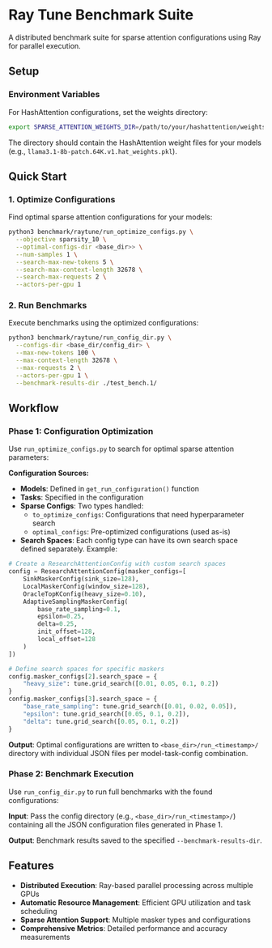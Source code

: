 # Ray Tune Benchmark Suite

A distributed benchmark suite for sparse attention configurations using Ray for parallel execution.

## Setup

### Environment Variables

For HashAttention configurations, set the weights directory:

```bash
export SPARSE_ATTENTION_WEIGHTS_DIR=/path/to/your/hashattention/weights
```

The directory should contain the HashAttention weight files for your models (e.g., `llama3.1-8b-patch.64K.v1.hat_weights.pkl`).

## Quick Start

### 1. Optimize Configurations
Find optimal sparse attention configurations for your models:

```bash
python3 benchmark/raytune/run_optimize_configs.py \
  --objective sparsity_10 \
  --optimal-configs-dir <base_dir>> \
  --num-samples 1 \
  --search-max-new-tokens 5 \
  --search-max-context-length 32678 \
  --search-max-requests 2 \
  --actors-per-gpu 1
```

### 2. Run Benchmarks
Execute benchmarks using the optimized configurations:

```bash
python3 benchmark/raytune/run_config_dir.py \
  --configs-dir <base_dir/config_dir> \
  --max-new-tokens 100 \
  --max-context-length 32678 \
  --max-requests 2 \
  --actors-per-gpu 1 \
  --benchmark-results-dir ./test_bench.1/
```

## Workflow

### Phase 1: Configuration Optimization
Use `run_optimize_configs.py` to search for optimal sparse attention parameters:

**Configuration Sources:**
- **Models**: Defined in `get_run_configuration()` function
- **Tasks**: Specified in the configuration
- **Sparse Configs**: Two types handled:
  - `to_optimize_configs`: Configurations that need hyperparameter search
  - `optimal_configs`: Pre-optimized configurations (used as-is)
- **Search Spaces**: Each config type can have its own search space defined separately. Example:

```python
# Create a ResearchAttentionConfig with custom search spaces
config = ResearchAttentionConfig(masker_configs=[
    SinkMaskerConfig(sink_size=128),
    LocalMaskerConfig(window_size=128),
    OracleTopKConfig(heavy_size=0.10),
    AdaptiveSamplingMaskerConfig(
        base_rate_sampling=0.1,
        epsilon=0.25,
        delta=0.25,
        init_offset=128,
        local_offset=128
    )
])

# Define search spaces for specific maskers
config.masker_configs[2].search_space = {
    "heavy_size": tune.grid_search([0.01, 0.05, 0.1, 0.2])
}
config.masker_configs[3].search_space = {
    "base_rate_sampling": tune.grid_search([0.01, 0.02, 0.05]),
    "epsilon": tune.grid_search([0.05, 0.1, 0.2]),
    "delta": tune.grid_search([0.05, 0.1, 0.2])
}
``` 

**Output**: Optimal configurations are written to `<base_dir>/run_<timestamp>/` directory with individual JSON files per model-task-config combination.

### Phase 2: Benchmark Execution
Use `run_config_dir.py` to run full benchmarks with the found configurations:

**Input**: Pass the config directory (e.g., `<base_dir>/run_<timestamp>/`) containing all the JSON configuration files generated in Phase 1.

**Output**: Benchmark results saved to the specified `--benchmark-results-dir`.

## Features

- **Distributed Execution**: Ray-based parallel processing across multiple GPUs
- **Automatic Resource Management**: Efficient GPU utilization and task scheduling
- **Sparse Attention Support**: Multiple masker types and configurations
- **Comprehensive Metrics**: Detailed performance and accuracy measurements
